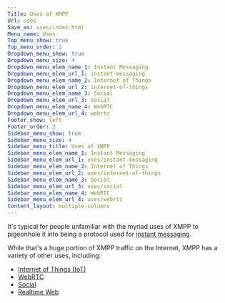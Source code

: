 ```yaml
---
Title: Uses of XMPP
Url: uses
Save_as: uses/index.html
Menu_name: Uses
Top_menu_show: true
Top_menu_order: 2
Dropdown_menu_show: true
Dropdown_menu_size: 4
Dropdown_menu_elem_name_1: Instant Messaging
Dropdown_menu_elem_url_1: instant-messaging
Dropdown_menu_elem_name_2: Internet of Things
Dropdown_menu_elem_url_2: internet-of-things
Dropdown_menu_elem_name_3: Social
Dropdown_menu_elem_url_3: social
Dropdown_menu_elem_name_4: WebRTC
Dropdown_menu_elem_url_4: webrtc
Footer_show: left
Footer_order: 2
Sidebar_menu_show: true
Sidebar_menu_size: 4
Sidebar_menu_title: Uses of XMPP
Sidebar_menu_elem_name_1: Instant Messaging
Sidebar_menu_elem_url_1: uses/instant-messaging
Sidebar_menu_elem_name_2: Internet of Things
Sidebar_menu_elem_url_2: uses/internet-of-things
Sidebar_menu_elem_name_3: Social
Sidebar_menu_elem_url_3: uses/social
Sidebar_menu_elem_name_4: WebRTC
Sidebar_menu_elem_url_4: uses/webrtc
Content_layout: multiple-columns
---
```


It's typical for people unfamiliar with the myriad uses of XMPP to pigeonhole it into being a protocol used for [instant messaging](/uses/instant-messaging). 

While that's a huge portion of XMPP traffic on the Internet, XMPP has a variety of other uses, including:

- [Internet of Things (IoT)](/uses/internet-of-things)
- [WebRTC](/uses/webrtc)
- [Social](/uses/social)
- [Realtime Web](/uses/realtime-web)